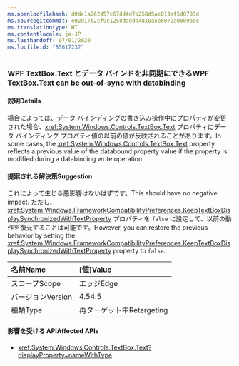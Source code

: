 ```yaml
---
ms.openlocfilehash: d0de1a262d57c67dd4dfb258d5ac013af5d8783d
ms.sourcegitcommit: e02d17b2cf9c1258dadda4810a5e6072a0089aee
ms.translationtype: HT
ms.contentlocale: ja-JP
ms.lasthandoff: 07/01/2020
ms.locfileid: "85617232"
---
```

### <a name="wpf-textboxtext-can-be-out-of-sync-with-databinding"></a><span data-ttu-id="d7689-101">WPF TextBox.Text とデータ バインドを非同期にできる</span><span class="sxs-lookup"><span data-stu-id="d7689-101">WPF TextBox.Text can be out-of-sync with databinding</span></span>

#### <a name="details"></a><span data-ttu-id="d7689-102">説明</span><span class="sxs-lookup"><span data-stu-id="d7689-102">Details</span></span>

<span data-ttu-id="d7689-103">場合によっては、データ バインディングの書き込み操作中にプロパティが変更された場合、<xref:System.Windows.Controls.TextBox.Text> プロパティにデータ バインディング プロパティ値の以前の値が反映されることがあります。</span><span class="sxs-lookup"><span data-stu-id="d7689-103">In some cases, the <xref:System.Windows.Controls.TextBox.Text> property reflects a previous value of the databound property value if the property is modified during a databinding write operation.</span></span>

#### <a name="suggestion"></a><span data-ttu-id="d7689-104">提案される解決策</span><span class="sxs-lookup"><span data-stu-id="d7689-104">Suggestion</span></span>

<span data-ttu-id="d7689-105">これによって生じる悪影響はないはずです。</span><span class="sxs-lookup"><span data-stu-id="d7689-105">This should have no negative impact.</span></span> <span data-ttu-id="d7689-106">ただし、<xref:System.Windows.FrameworkCompatibilityPreferences.KeepTextBoxDisplaySynchronizedWithTextProperty> プロパティを `false` に設定して、以前の動作を復元することは可能です。</span><span class="sxs-lookup"><span data-stu-id="d7689-106">However, you can restore the previous behavior by setting the <xref:System.Windows.FrameworkCompatibilityPreferences.KeepTextBoxDisplaySynchronizedWithTextProperty> property to `false`.</span></span>

| <span data-ttu-id="d7689-107">名前</span><span class="sxs-lookup"><span data-stu-id="d7689-107">Name</span></span>    | <span data-ttu-id="d7689-108">[値]</span><span class="sxs-lookup"><span data-stu-id="d7689-108">Value</span></span>       |
|:--------|:------------|
| <span data-ttu-id="d7689-109">スコープ</span><span class="sxs-lookup"><span data-stu-id="d7689-109">Scope</span></span>   | <span data-ttu-id="d7689-110">エッジ</span><span class="sxs-lookup"><span data-stu-id="d7689-110">Edge</span></span>        |
| <span data-ttu-id="d7689-111">バージョン</span><span class="sxs-lookup"><span data-stu-id="d7689-111">Version</span></span> | <span data-ttu-id="d7689-112">4.5</span><span class="sxs-lookup"><span data-stu-id="d7689-112">4.5</span></span>         |
|<span data-ttu-id="d7689-113">種類</span><span class="sxs-lookup"><span data-stu-id="d7689-113">Type</span></span>|<span data-ttu-id="d7689-114">再ターゲット中</span><span class="sxs-lookup"><span data-stu-id="d7689-114">Retargeting</span></span>

#### <a name="affected-apis"></a><span data-ttu-id="d7689-115">影響を受ける API</span><span class="sxs-lookup"><span data-stu-id="d7689-115">Affected APIs</span></span>

- <xref:System.Windows.Controls.TextBox.Text?displayProperty=nameWithType>
